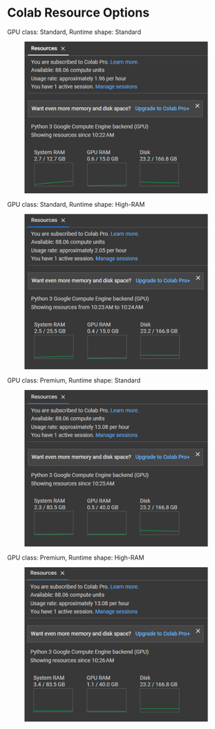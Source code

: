 # Colab Resource Options



GPU class: Standard, Runtime shape: Standard

<figure><img src="../../.gitbook/assets/image (4).png" alt=""><figcaption></figcaption></figure>



GPU class: Standard, Runtime shape: High-RAM

<figure><img src="../../.gitbook/assets/image (2) (1) (1) (4) (2).png" alt=""><figcaption></figcaption></figure>



GPU class: Premium, Runtime shape: Standard

<figure><img src="../../.gitbook/assets/image (16).png" alt=""><figcaption></figcaption></figure>



GPU class: Premium, Runtime shape: High-RAM

<figure><img src="../../.gitbook/assets/image (3) (3).png" alt=""><figcaption></figcaption></figure>

